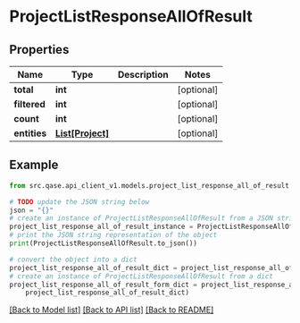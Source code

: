 # ProjectListResponseAllOfResult


## Properties

Name | Type | Description | Notes
------------ | ------------- | ------------- | -------------
**total** | **int** |  | [optional] 
**filtered** | **int** |  | [optional] 
**count** | **int** |  | [optional] 
**entities** | [**List[Project]**](Project.md) |  | [optional] 

## Example

```python
from src.qase.api_client_v1.models.project_list_response_all_of_result import ProjectListResponseAllOfResult

# TODO update the JSON string below
json = "{}"
# create an instance of ProjectListResponseAllOfResult from a JSON string
project_list_response_all_of_result_instance = ProjectListResponseAllOfResult.from_json(json)
# print the JSON string representation of the object
print(ProjectListResponseAllOfResult.to_json())

# convert the object into a dict
project_list_response_all_of_result_dict = project_list_response_all_of_result_instance.to_dict()
# create an instance of ProjectListResponseAllOfResult from a dict
project_list_response_all_of_result_form_dict = project_list_response_all_of_result.from_dict(
    project_list_response_all_of_result_dict)
```
[[Back to Model list]](../README.md#documentation-for-models) [[Back to API list]](../README.md#documentation-for-api-endpoints) [[Back to README]](../README.md)


